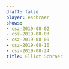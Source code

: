 ```yaml
---
draft: false
player: eschraer
shows:
- csz-2019-08-02
- csz-2019-08-03
- csz-2019-08-09
- csz-2019-08-10
- csz-2019-08-24
title: Elliot Schraer
---
```

